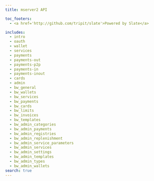 ```yaml
---
title: mserver2 API

toc_footers:
  - <a href='http://github.com/tripit/slate'>Powered by Slate</a>

includes:
  - intro
  - oauth  
  - wallet
  - services
  - payments
  - payments-out
  - payments-p2p
  - payments-in
  - payments-inout
  - cards
  - admin
  - bw_general
  - bw_wallets
  - bw_services
  - bw_payments
  - bw_cards
  - bw_limits
  - bw_invoices
  - bw_templates
  - bw_admin_categories
  - bw_admin_payments
  - bw_admin_registries
  - bw_admin_replenishment
  - bw_admin_service_parameters
  - bw_admin_services
  - bw_admin_settings
  - bw_admin_templates
  - bw_admin_types
  - bw_admin_wallets
search: true
---
```

